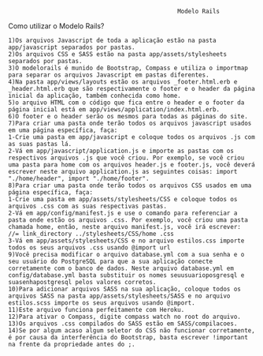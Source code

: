                                                     Modelo Rails
                                                            

  Como utilizar o Modelo Rails?
  
    1)Os arquivos Javascript de toda a aplicação estão na pasta app/javascript separados por pastas.
    2)Os arquivos CSS e SASS estão na pasta app/assets/stylesheets separados por pastas.
    3)O modelorails é munido de Bootstrap, Compass e utiliza o importmap para separar os arquivos Javascript em pastas diferentes.
    4)Na pasta app/views/layouts estão os arquivos _footer.html.erb e _header.html.erb que são respectivamente o footer e o header da página inicial da aplicação, também conhecida como home.
    5)o arquivo HTML com o código que fica entre o header e o footer da página inicial está em app/views/application/index.html.erb.
    6)O footer e o header serão os mesmos para todas as páginas do site.
    7)Para criar uma pasta onde terão todos os arquivos javascript usados em uma página específica, faça:
    1-Crie uma pasta em app/javascript e coloque todos os arquivos .js com as suas pastas lá.
    2-Vá em app/javascript/application.js e importe as pastas com os respectivos arquivos .js que você criou. Por exemplo, se você criou uma pasta para home com os arquivos header.js e footer.js, você deverá escrever neste arquivo application.js as seguintes coisas: import "./home/header", import "./home/footer".
    8)Para criar uma pasta onde terão todos os arquivos CSS usados em uma página específica, faça:
    1-Crie uma pasta em app/assets/stylesheets/CSS e coloque todos os arquivos .css com as suas respectivas pastas.
    2-Vá em app/config/manifest.js e use o comando para referenciar a pasta onde estão os arquivos .css. Por exemplo, você criou uma pasta chamada home, então, neste arquivo manifest.js, você irá escrever: 
    //= link_directory ../stylesheets/CSS/home .css
    3-Vá em app/assets/stylesheets/CSS e no arquivo estilos.css importe todos os seus arquivos .css usando @import url
    9)Você precisa modificar o arquivo database.yml com a sua senha e o seu usuário do PostgreSQL para que a sua aplicação conecte corretamente com o banco de dados. Neste arquivo database.yml em config/database.yml basta substituir os nomes seuusuarioposgresql e suasenhapostgresql pelos valores corretos.
    10)Para adicionar arquivos SASS na sua aplicação, coloque todos os arquivos SASS na pasta app/assets/stylesheets/SASS e no arquivo estilos.scss importe os seus arquivos usando @import.
    11)Este arquivo funciona perfeitamente com Heroku.
    12)Para ativar o Compass, digite compass watch no root do arquivo.
    13)Os arquivos .css compilados do SASS estão em SASS/compilacoes.
    14)Se por algum acaso algum seletor do CSS não funcionar corretamente, é por causa da interferência do Bootstrap, basta escrever !important na frente da propriedade antes do ;.
